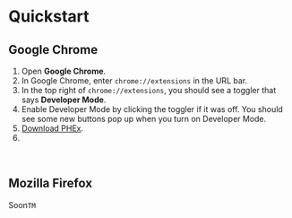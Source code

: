 # Quickstart

## Google Chrome

1. Open **Google Chrome**.
2. In Google Chrome, enter ``chrome://extensions`` in the URL bar.
3. In the top right of `chrome://extensions`, you should see a toggler that says **Developer Mode**.
4. Enable Developer Mode by clicking the toggler if it was off. You should see some new buttons pop up when you turn on Developer Mode.
5. [Download PHEx](https://github.com/ProdigyPNP/ProdigyMathGameHacking/releases/latest).
6. 

<br>

## Mozilla Firefox
Soon`TM`
